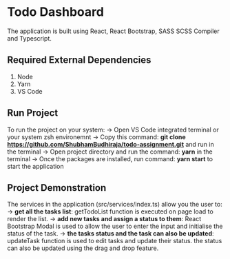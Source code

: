 # Todo Dashboard

The application is built using React, React Bootstrap, SASS SCSS Compiler and Typescript.

## Required External Dependencies

1. Node
2. Yarn
3. VS Code

## Run Project

To run the project on your system:
-> Open VS Code integrated terminal or your system zsh environemnt
-> Copy this command: **git clone https://github.com/ShubhamBudhiraja/todo-assignment.git** and run in the terminal
-> Open project directory and run the command: **yarn** in the terminal
-> Once the packages are installed, run command: **yarn start** to start the application

## Project Demonstration

The services in the application (src/services/index.ts) allow you the user to:
-> **get all the tasks list**: getTodoList function is executed on page load to render the list.
-> **add new tasks and assign a status to them**: React Bootstrap Modal is used to allow the user to enter the input and initialise the status of the task.
-> **the tasks status and the task can also be updated**: updateTask function is used to edit tasks and update their status. the status can also be updated using the drag and drop feature.
